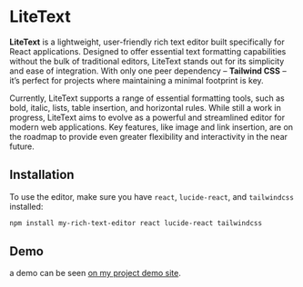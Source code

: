 # LiteText

**LiteText** is a lightweight, user-friendly rich text editor built specifically for React applications. Designed to offer essential text formatting capabilities without the bulk of traditional editors, LiteText stands out for its simplicity and ease of integration. With only one peer dependency – **Tailwind CSS** – it’s perfect for projects where maintaining a minimal footprint is key.

Currently, LiteText supports a range of essential formatting tools, such as bold, italic, lists, table insertion, and horizontal rules. While still a work in progress, LiteText aims to evolve as a powerful and streamlined editor for modern web applications. Key features, like image and link insertion, are on the roadmap to provide even greater flexibility and interactivity in the near future.

## Installation

To use the editor, make sure you have `react`, `lucide-react`, and `tailwindcss` installed:

```bash
npm install my-rich-text-editor react lucide-react tailwindcss
```

## Demo

a demo can be seen [on my project demo site](https://micheg.altervista.org/editordemo/).
